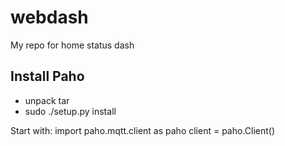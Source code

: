 # webdash
My repo for home status dash

## Install Paho
* unpack tar
* sudo ./setup.py install
    
Start with:
 import paho.mqtt.client as paho
 client = paho.Client()
